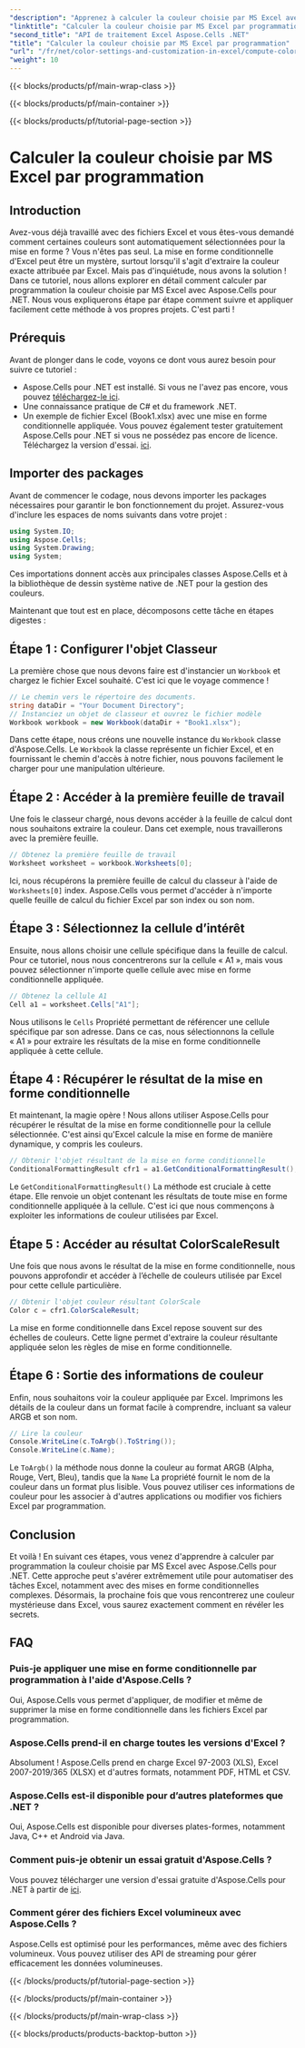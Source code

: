 ```yaml
---
"description": "Apprenez à calculer la couleur choisie par MS Excel avec Aspose.Cells pour .NET. Suivez ce guide étape par étape pour accéder à la couleur de mise en forme conditionnelle d'Excel par programmation."
"linktitle": "Calculer la couleur choisie par MS Excel par programmation"
"second_title": "API de traitement Excel Aspose.Cells .NET"
"title": "Calculer la couleur choisie par MS Excel par programmation"
"url": "/fr/net/color-settings-and-customization-in-excel/compute-color-chosen-by-ms-excel/"
"weight": 10
---
```


{{< blocks/products/pf/main-wrap-class >}}

{{< blocks/products/pf/main-container >}}

{{< blocks/products/pf/tutorial-page-section >}}

# Calculer la couleur choisie par MS Excel par programmation

## Introduction
Avez-vous déjà travaillé avec des fichiers Excel et vous êtes-vous demandé comment certaines couleurs sont automatiquement sélectionnées pour la mise en forme ? Vous n'êtes pas seul. La mise en forme conditionnelle d'Excel peut être un mystère, surtout lorsqu'il s'agit d'extraire la couleur exacte attribuée par Excel. Mais pas d'inquiétude, nous avons la solution ! Dans ce tutoriel, nous allons explorer en détail comment calculer par programmation la couleur choisie par MS Excel avec Aspose.Cells pour .NET. Nous vous expliquerons étape par étape comment suivre et appliquer facilement cette méthode à vos propres projets. C'est parti !
## Prérequis
Avant de plonger dans le code, voyons ce dont vous aurez besoin pour suivre ce tutoriel :
- Aspose.Cells pour .NET est installé. Si vous ne l'avez pas encore, vous pouvez [téléchargez-le ici](https://releases.aspose.com/cells/net/).
- Une connaissance pratique de C# et du framework .NET.
- Un exemple de fichier Excel (Book1.xlsx) avec une mise en forme conditionnelle appliquée.
Vous pouvez également tester gratuitement Aspose.Cells pour .NET si vous ne possédez pas encore de licence. Téléchargez la version d'essai. [ici](https://releases.aspose.com/).
## Importer des packages
Avant de commencer le codage, nous devons importer les packages nécessaires pour garantir le bon fonctionnement du projet. Assurez-vous d'inclure les espaces de noms suivants dans votre projet :
```csharp
using System.IO;
using Aspose.Cells;
using System.Drawing;
using System;
```
Ces importations donnent accès aux principales classes Aspose.Cells et à la bibliothèque de dessin système native de .NET pour la gestion des couleurs.

Maintenant que tout est en place, décomposons cette tâche en étapes digestes :
## Étape 1 : Configurer l'objet Classeur
La première chose que nous devons faire est d'instancier un `Workbook` et chargez le fichier Excel souhaité. C'est ici que le voyage commence !
```csharp
// Le chemin vers le répertoire des documents.
string dataDir = "Your Document Directory";
// Instanciez un objet de classeur et ouvrez le fichier modèle
Workbook workbook = new Workbook(dataDir + "Book1.xlsx");
```
Dans cette étape, nous créons une nouvelle instance du `Workbook` classe d'Aspose.Cells. Le `Workbook` la classe représente un fichier Excel, et en fournissant le chemin d'accès à notre fichier, nous pouvons facilement le charger pour une manipulation ultérieure.
## Étape 2 : Accéder à la première feuille de travail
Une fois le classeur chargé, nous devons accéder à la feuille de calcul dont nous souhaitons extraire la couleur. Dans cet exemple, nous travaillerons avec la première feuille.
```csharp
// Obtenez la première feuille de travail
Worksheet worksheet = workbook.Worksheets[0];
```
Ici, nous récupérons la première feuille de calcul du classeur à l'aide de `Worksheets[0]` index. Aspose.Cells vous permet d'accéder à n'importe quelle feuille de calcul du fichier Excel par son index ou son nom.
## Étape 3 : Sélectionnez la cellule d’intérêt
Ensuite, nous allons choisir une cellule spécifique dans la feuille de calcul. Pour ce tutoriel, nous nous concentrerons sur la cellule « A1 », mais vous pouvez sélectionner n'importe quelle cellule avec mise en forme conditionnelle appliquée.
```csharp
// Obtenez la cellule A1
Cell a1 = worksheet.Cells["A1"];
```
Nous utilisons le `Cells` Propriété permettant de référencer une cellule spécifique par son adresse. Dans ce cas, nous sélectionnons la cellule « A1 » pour extraire les résultats de la mise en forme conditionnelle appliquée à cette cellule.
## Étape 4 : Récupérer le résultat de la mise en forme conditionnelle
Et maintenant, la magie opère ! Nous allons utiliser Aspose.Cells pour récupérer le résultat de la mise en forme conditionnelle pour la cellule sélectionnée. C'est ainsi qu'Excel calcule la mise en forme de manière dynamique, y compris les couleurs.
```csharp
// Obtenir l'objet résultant de la mise en forme conditionnelle
ConditionalFormattingResult cfr1 = a1.GetConditionalFormattingResult();
```
Le `GetConditionalFormattingResult()` La méthode est cruciale à cette étape. Elle renvoie un objet contenant les résultats de toute mise en forme conditionnelle appliquée à la cellule. C'est ici que nous commençons à exploiter les informations de couleur utilisées par Excel.
## Étape 5 : Accéder au résultat ColorScaleResult
Une fois que nous avons le résultat de la mise en forme conditionnelle, nous pouvons approfondir et accéder à l’échelle de couleurs utilisée par Excel pour cette cellule particulière.
```csharp
// Obtenir l'objet couleur résultant ColorScale
Color c = cfr1.ColorScaleResult;
```
La mise en forme conditionnelle dans Excel repose souvent sur des échelles de couleurs. Cette ligne permet d'extraire la couleur résultante appliquée selon les règles de mise en forme conditionnelle.
## Étape 6 : Sortie des informations de couleur
Enfin, nous souhaitons voir la couleur appliquée par Excel. Imprimons les détails de la couleur dans un format facile à comprendre, incluant sa valeur ARGB et son nom.
```csharp
// Lire la couleur
Console.WriteLine(c.ToArgb().ToString());
Console.WriteLine(c.Name);
```
Le `ToArgb()` la méthode nous donne la couleur au format ARGB (Alpha, Rouge, Vert, Bleu), tandis que la `Name` La propriété fournit le nom de la couleur dans un format plus lisible. Vous pouvez utiliser ces informations de couleur pour les associer à d'autres applications ou modifier vos fichiers Excel par programmation.

## Conclusion
Et voilà ! En suivant ces étapes, vous venez d'apprendre à calculer par programmation la couleur choisie par MS Excel avec Aspose.Cells pour .NET. Cette approche peut s'avérer extrêmement utile pour automatiser des tâches Excel, notamment avec des mises en forme conditionnelles complexes. Désormais, la prochaine fois que vous rencontrerez une couleur mystérieuse dans Excel, vous saurez exactement comment en révéler les secrets.
## FAQ
### Puis-je appliquer une mise en forme conditionnelle par programmation à l'aide d'Aspose.Cells ?
Oui, Aspose.Cells vous permet d'appliquer, de modifier et même de supprimer la mise en forme conditionnelle dans les fichiers Excel par programmation.
### Aspose.Cells prend-il en charge toutes les versions d'Excel ?
Absolument ! Aspose.Cells prend en charge Excel 97-2003 (XLS), Excel 2007-2019/365 (XLSX) et d'autres formats, notamment PDF, HTML et CSV.
### Aspose.Cells est-il disponible pour d’autres plateformes que .NET ?
Oui, Aspose.Cells est disponible pour diverses plates-formes, notamment Java, C++ et Android via Java.
### Comment puis-je obtenir un essai gratuit d'Aspose.Cells ?
Vous pouvez télécharger une version d'essai gratuite d'Aspose.Cells pour .NET à partir de [ici](https://releases.aspose.com/).
### Comment gérer des fichiers Excel volumineux avec Aspose.Cells ?
Aspose.Cells est optimisé pour les performances, même avec des fichiers volumineux. Vous pouvez utiliser des API de streaming pour gérer efficacement les données volumineuses.

{{< /blocks/products/pf/tutorial-page-section >}}

{{< /blocks/products/pf/main-container >}}

{{< /blocks/products/pf/main-wrap-class >}}

{{< blocks/products/products-backtop-button >}}